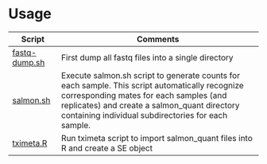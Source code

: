 # Usage
| Script | Comments |
| --- | --- |
| [fastq-dump.sh](https://github.com/poshan-biochem/RNA-Seq/blob/main/fast-dump.sh) | First dump all fastq files into a single directory |
| [salmon.sh](https://github.com/poshan-biochem/RNA-Seq/blob/main/salmon.sh)| Execute salmon.sh script to generate counts for each sample. This script automatically recognize corresponding mates for each samples (and replicates) and create a salmon_quant directory containing individual subdirectories for each sample. |
| [tximeta.R](https://github.com/poshan-biochem/RNA-Seq/blob/main/tximeta.R)| Run tximeta script to import salmon_quant files into R and create a SE object |
